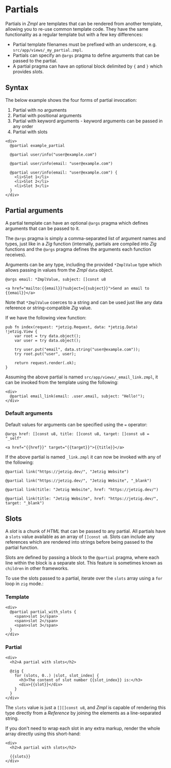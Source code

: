 # Partials

Partials in _Zmpl_ are templates that can be rendered from another template, allowing you to re-use common template code. They have the same functionality as a regular template but with a few key differences:

* Partial template filenames must be prefixed with an underscore, e.g. `src/app/views/_my_partial.zmpl`.
* Partials can specify an `@args` pragma to define arguments that can be passed to the partial.
* A partial pragma can have an optional block delimited by `{` and `}` which provides _slots_.

## Syntax

The below example shows the four forms of partial invocation:

1. Partial with no arguments
1. Partial with positional arguments
1. Partial with keyword arguments - keyword arguments can be passed in any order
1. Partial with slots

```zig
<div>
  @partial example_partial

  @partial user/info("user@example.com")

  @partial user/info(email: "user@example.com")

  @partial user/info(email: "user@example.com") {
    <li>Slot 1</li>
    <li>Slot 2</li>
    <li>Slot 3</li>
  }
</div>
```

## Partial arguments

A partial template can have an optional `@args` pragma which defines arguments that can be passed to it.

The `@args` pragma is simply a comma-separated list of argument names and types, just like in a _Zig_ function (internally, partials are compiled into _Zig_ functions and the `@args` pragma defines the arguments each function receives).

Arguments can be any type, including the provided `*ZmplValue` type which allows passing in values from the _Zmpl_ `data` object.

```zig
@args email: *ZmplValue, subject: []const u8

<a href="mailto:{{email}}?subject={{subject}}">Send an email to {{email}}</a>
```

Note that `*ZmplValue` coerces to a string and can be used just like any data reference or string-compatible _Zig_ value.

If we have the following view function:

```zig
pub fn index(request: *jetzig.Request, data: *jetzig.Data) !jetzig.View {
    var root = try data.object();
    var user = try data.object();

    try user.put("email", data.string("user@example.com"));
    try root.put("user", user);

    return request.render(.ok);
}
```

Assuming the above partial is named `src/app/views/_email_link.zmpl`, it can be invoked from the template using the following:

```zig
<div>
  @partial email_link(email: .user.email, subject: "Hello!");
</div>
```

### Default arguments

Default values for arguments can be specified using the `=` operator:

```zig
@args href: []const u8, title: []const u8, target: []const u8 = "_self"

<a href="{{href}}" target="{{target}}">{{title}}</a>
```

If the above partial is named `_link.zmpl` it can now be invoked with any of the following:

```zig
@partial link("https://jetzig.dev/", "Jetzig Website")
```
```zig
@partial link("https://jetzig.dev/", "Jetzig Website", "_blank")
```
```zig
@partial link(title: "Jetzig Website", href: "https://jetzig.dev/")
```
```zig
@partial link(title: "Jetzig Website", href: "https://jetzig.dev/", target: "_blank")
```

## Slots

A _slot_ is a chunk of _HTML_ that can be passed to any partial. All partials have a `slots` value available as an array of `[]const u8`. Slots can include any references which are rendered into strings before being passed to the partial function.

Slots are defined by passing a block to the `@partial` pragma, where each line within the block is a separate slot. This feature is sometimes known as `children` in other frameworks.

To use the slots passed to a partial, iterate over the `slots` array using a `for` loop in `zig` mode.:

### Template

```zig
<div>
  @partial partial_with_slots {
    <span>slot 1</span>
    <span>slot 2</span>
    <span>slot 3</span>
  }
</div>
```

### Partial

```zig
<div>
  <h2>A partial with slots</h2>

  @zig {
    for (slots, 0..) |slot, slot_index| {
      <h3>The content of slot number {{slot_index}} is:</h3>
      <div>{{slot}}</div>
    }
  }
</div>
```

The `slots` value is just a `[][]const u8`, and _Zmpl_ is capable of rendering this type directly from a _Reference_ by joining the elements as a line-separated string.

If you don't need to wrap each slot in any extra markup, render the whole array directly using this short-hand:

```zig
<div>
  <h2>A partial with slots</h2>

  {{slots}}
</div>
```
